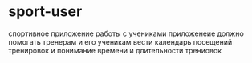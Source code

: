 # sport-user
спортивное приложение работы с учениками 
приложенеие должно помогать тренерам и его ученикам вести календарь посещений тренировок и понимание времени и длительности трениовок
